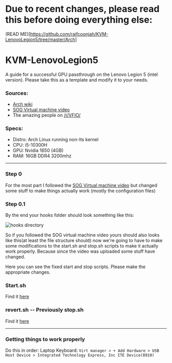 # Due to recent changes, please read this before doing everything else:

(READ ME)[https://github.com/raifcoonjah/KVM-LenovoLegion5/tree/master/Arch]

# KVM-LenovoLegion5

A guide for a successful GPU passthrough on the Lenovo Legion 5 (intel version). Please take this as a template and modify it to your needs.

### Sources:

- [Arch wiki](https://wiki.archlinux.org/title/KVM)
- [SOG Virtual machine video](https://youtu.be/BUSrdUoedTo)
- The amazing people on [/r/VFIO/](https://www.reddit.com/r/VFIO/)

### Specs:

- Distro: Arch Linux running non-lts kernel
- CPU: i5-10300H
- GPU: Nvidia 1650 (4GB)
- RAM: 16GB DDR4 3200mhz

---

### Step 0

For the most part I followed the [SOG Virtual machine video](https://youtu.be/BUSrdUoedTo) but changed some stuff to make things actually work (mostly the configuration files)

### Step 0.1

By the end your hooks folder should look something like this:

![hooks directory](https://i.imgur.com/TsJs4ps.png)

So if you followed the SOG virtual machine video yours should also looks like this(at least the file structure should) now we're going to have to make some modifications to the start.sh and stop.sh scripts to make it actually work properly. Because since the video was uploaded some stuff have changed.

Here you can see the fixed start and stop scripts. Please make the appropriate changes.

### Start.sh

Find it [here](https://github.com/mraif13/KVM-LenovoLegion5/blob/master/start.sh)

### revert.sh -- Previously stop.sh

Find it [here](https://github.com/mraif13/KVM-LenovoLegion5/blob/master/stop.sh)

---

### Getting things to work properly

Do this in order: Laptop Keyboard: `Virt manager > + Add Hardware > USB Host Device > Integrated Technology Express, Inc ITE Device(8910)`
